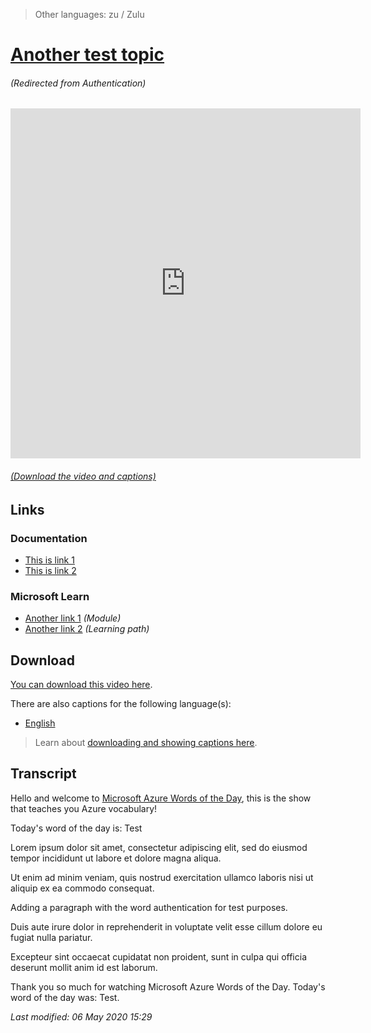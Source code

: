 > Other languages: zu / Zulu

# [Another test topic](/topic/en/test)

###### (Redirected from Authentication)

<iframe width="560" height="560" src="https://www.youtube.com/embed/TEST" frameborder="0" allow="accelerometer; autoplay; encrypted-media; gyroscope; picture-in-picture" allowfullscreen></iframe>

###### [(Download the video and captions)](#download)

## Links

### Documentation

- [This is link 1](http://gslb.ch)
- [This is link 2](http://gslb.ch)

### Microsoft Learn

- [Another link 1](http://gslb.ch) *(Module)*
- [Another link 2](http://gslb.ch) *(Learning path)*

<a id="download"></a>

## Download

[You can download this video here](https://wordsoftheday.blob.core.windows.net/videos/test.mp4).

There are also captions for the following language(s):

- [English](https://wordsoftheday.blob.core.windows.net/captions/test.english.srt)


> Learn about [downloading and showing captions here](/en/captions).

## Transcript

Hello and welcome to [Microsoft Azure Words of the Day](/en), this is the show that teaches you Azure vocabulary!

Today's word of the day is: Test

Lorem ipsum dolor sit amet, consectetur adipiscing elit, sed do eiusmod tempor incididunt ut labore et dolore magna aliqua.

Ut enim ad minim veniam, quis nostrud exercitation ullamco laboris nisi ut aliquip ex ea commodo consequat. 

Adding a paragraph with the word authentication for test purposes.

Duis aute irure dolor in reprehenderit in voluptate velit esse cillum dolore eu fugiat nulla pariatur. 

Excepteur sint occaecat cupidatat non proident, sunt in culpa qui officia deserunt mollit anim id est laborum.

Thank you so much for watching Microsoft Azure Words of the Day. Today's word of the day was: Test.

*Last modified: 06 May 2020 15:29*
